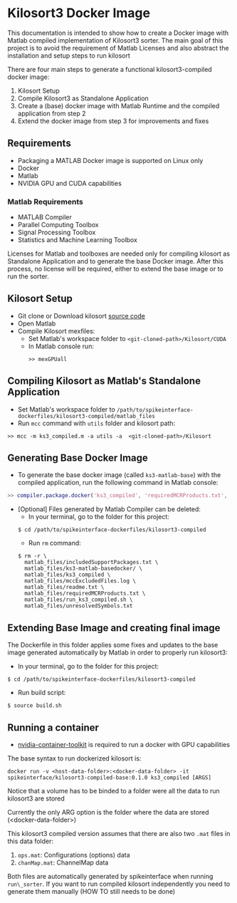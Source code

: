# Kilosort3 Docker Image

This documentation is intended to show how to create a Docker image with Matlab compiled implementation of Kilosort3 sorter. The main goal of this project is to avoid the requirement of Matlab Licenses and also abstract the installation and setup steps to run kilosort

There are four main steps to generate a functional kilosort3-compiled docker image:

1. Kilosort Setup
2. Compile Kilosort3 as Standalone Application
3. Create a (base) docker image with Matlab Runtime and the compiled application from step 2
4. Extend the docker image from step 3 for improvements and fixes

## Requirements
- Packaging a MATLAB Docker image is supported on Linux only
- Docker
- Matlab
- NVIDIA GPU and CUDA capabilities

### Matlab Requirements
- MATLAB Compiler
- Parallel Computing Toolbox
- Signal Processing Toolbox
- Statistics and Machine Learning Toolbox

Licenses for Matlab and toolboxes are needed only for compiling kilosort as Standalone Application and to generate the base Docker image. After this process, no license will be required, either to extend the base image or to run the sorter.

## Kilosort Setup 
- Git clone or Download kilosort [source code](https://github.com/MouseLand/Kilosort)
- Open Matlab
- Compile Kilosort mexfiles:
  - Set Matlab's workspace folder to `<git-cloned-path>/Kilosort/CUDA`
  - In Matlab console run:
    ```
    >> mexGPUall
    ```

## Compiling Kilosort as Matlab's Standalone Application
- Set Matlab's workspace folder to `/path/to/spikeinterface-dockerfiles/kilosort3-compiled/matlab_files`
- Run `mcc` command with `utils` folder and kilosort path:
```
>> mcc -m ks3_compiled.m -a utils -a  <git-cloned-path>/Kilosort
```

## Generating Base Docker Image
- To generate the base docker image (called `ks3-matlab-base`) with the compiled application, run the following command in Matlab console:
```matlab
>> compiler.package.docker('ks3_compiled', 'requiredMCRProducts.txt', 'ImageName', 'ks3-matlab-base')
```

- [Optional] Files generated by Matlab Compiler can be deleted:
  - In your terminal, go to the folder for this project:
  ```
  $ cd /path/to/spikeinterface-dockerfiles/kilosort3-compiled
  ```
  - Run `rm` command:
  ```
  $ rm -r \
    matlab_files/includedSupportPackages.txt \
    matlab_files/ks3-matlab-basedocker/ \
    matlab_files/ks3_compiled \
    matlab_files/mccExcludedFiles.log \
    matlab_files/readme.txt \
    matlab_files/requiredMCRProducts.txt \
    matlab_files/run_ks3_compiled.sh \
    matlab_files/unresolvedSymbols.txt
  ```

## Extending Base Image and creating final image
The Dockerfile in this folder applies some fixes and updates to the base image generated automatically by Matlab in order to properly run kilosort3:

- In your terminal, go to the folder for this project:
```
$ cd /path/to/spikeinterface-dockerfiles/kilosort3-compiled
```

- Run build script:
```
$ source build.sh
```


## Running a container

- [nvidia-container-toolkit](https://docs.nvidia.com/datacenter/cloud-native/container-toolkit/install-guide.html#setting-up-nvidia-container-toolkit) is required to run a docker with GPU capabilities

The base syntax to run dockerized kilosort is:

```
docker run -v <host-data-folder>:<docker-data-folder> -it spikeinterface/kilosort3-compiled-base:0.1.0 ks3_compiled [ARGS]
```

Notice that a volume has to be binded to a folder were all the data to run kilosort3 are stored

Currently the only ARG option is the folder where the data are stored (\<docker-data-folder\>)

This kilosort3 compiled version assumes that there are also two `.mat` files in this data folder:
1. `ops.mat`: Configurations (options) data
2. `chanMap.mat`: ChannelMap data

Both files are automatically generated by spikeinterface when running `run\_sorter`. If you want to run compiled kilosort independently you need to generate them manually (HOW TO still needs to be done)

